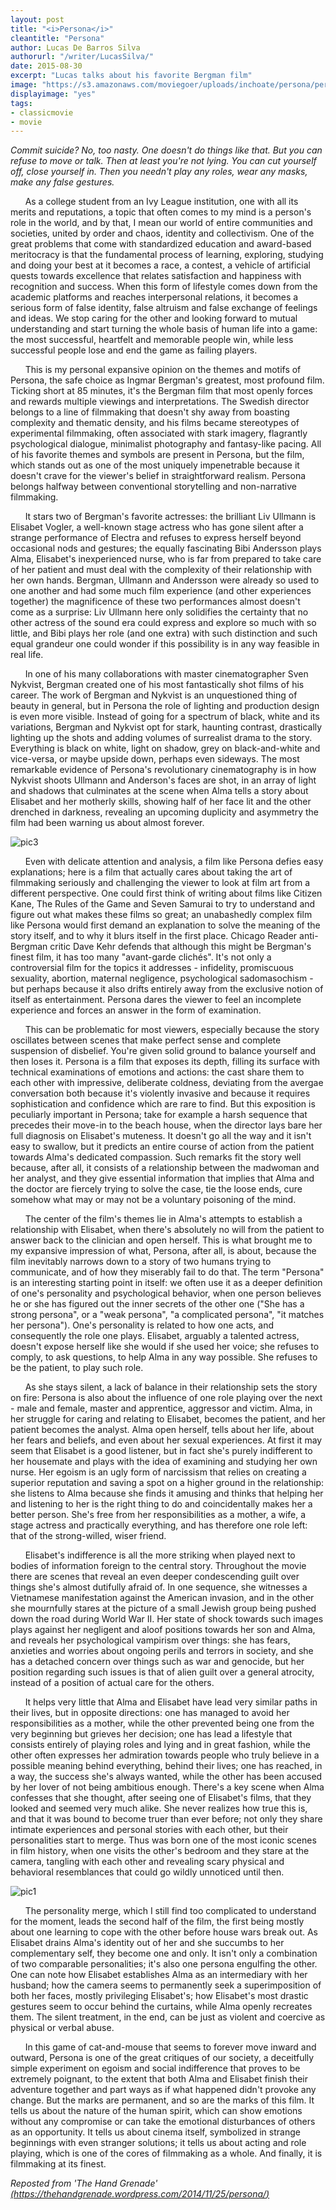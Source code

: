 ```yaml
---
layout: post
title: "<i>Persona</i>"
cleantitle: "Persona"
author: Lucas De Barros Silva
authorurl: "/writer/LucasSilva/"
date: 2015-08-30
excerpt: "Lucas talks about his favorite Bergman film"
image: "https://s3.amazonaws.com/moviegoer/uploads/inchoate/persona/persona2.jpg"
displayimage: "yes"
tags: 
- classicmovie
- movie
---
```

*Commit suicide? No, too nasty. One doesn't do things like that. But you can refuse to move or talk. Then at least you're not lying. You can cut yourself off, close yourself in. Then you needn't play any roles, wear any masks, make any false gestures.*

&nbsp;&nbsp;&nbsp;&nbsp;&nbsp;&nbsp;As a college student from an Ivy League institution, one with all its merits and reputations, a topic that often comes to my mind is a person's role in the world, and by that, I mean our world of entire communities and societies, united by order and chaos, identity and collectivism. One of the great problems that come with standardized education and award-based meritocracy is that the fundamental process of learning, exploring, studying and doing your best at it becomes a race, a contest, a vehicle of artificial quests towards excellence that relates satisfaction and happiness with recognition and success. When this form of lifestyle comes down from the academic platforms and reaches interpersonal relations, it becomes a serious form of false identity, false altruism and false exchange of feelings and ideas. We stop caring for the other and looking forward to mutual understanding and start turning the whole basis of human life into a game: the most successful, heartfelt and memorable people win, while less successful people lose and end the game as failing players.

&nbsp;&nbsp;&nbsp;&nbsp;&nbsp;&nbsp;This is my personal expansive opinion on the themes and motifs of Persona, the safe choice as Ingmar Bergman's greatest, most profound film. Ticking short at 85 minutes, it's the Bergman film that most openly forces and rewards multiple viewings and interpretations. The Swedish director belongs to a line of filmmaking that doesn't shy away from boasting complexity and thematic density, and his films became stereotypes of experimental filmmaking, often associated with stark imagery, flagrantly psychological dialogue, minimalist photography and fantasy-like pacing. All of his favorite themes and symbols are present in Persona, but the film, which stands out as one of the most uniquely impenetrable because it doesn't crave for the viewer's belief in straightforward realism. Persona belongs halfway between conventional storytelling and non-narrative filmmaking.

&nbsp;&nbsp;&nbsp;&nbsp;&nbsp;&nbsp;It stars two of Bergman's favorite actresses: the brilliant Liv Ullmann is Elisabet Vogler, a well-known stage actress who has gone silent after a strange performance of Electra and refuses to express herself beyond occasional nods and gestures; the equally fascinating Bibi Andersson plays Alma, Elisabet's inexperienced nurse, who is far from prepared to take care of her patient and must deal with the complexity of their relationship with her own hands. Bergman, Ullmann and Andersson were already so used to one another and had some much film experience (and other experiences together) the magnificence of these two performances almost doesn't come as a surprise: Liv Ullmann here only solidifies the certainty that no other actress of the sound era could express and explore so much with so little, and Bibi plays her role (and one extra) with such distinction and such equal grandeur one could wonder if this possibility is in any way feasible in real life.

&nbsp;&nbsp;&nbsp;&nbsp;&nbsp;&nbsp;In one of his many collaborations with master cinematographer Sven Nykvist, Bergman created one of his most fantastically shot films of his career. The work of Bergman and Nykvist is an unquestioned thing of beauty in general, but in Persona the role of lighting and production design is even more visible. Instead of going for a spectrum of black, white and its variations, Bergman and Nykvist opt for stark, haunting contrast, drastically lighting up the shots and adding volumes of surrealist drama to the story. Everything is black on white, light on shadow, grey on black-and-white and vice-versa, or maybe upside down, perhaps even sideways. The most remarkable evidence of Persona's revolutionary cinematography is in how Nykvist shoots Ullmann and Anderson's faces are shot, in an array of light and shadows that culminates at the scene when Alma tells a story about Elisabet and her motherly skills, showing half of her face lit and the other drenched in darkness, revealing an upcoming duplicity and asymmetry the film had been warning us about almost forever.

![pic3](https://s3.amazonaws.com/moviegoer/uploads/inchoate/persona/persona3.jpg)

&nbsp;&nbsp;&nbsp;&nbsp;&nbsp;&nbsp;Even with delicate attention and analysis, a film like Persona defies easy explanations; here is a film that actually cares about taking the art of filmmaking seriously and challenging the viewer to look at film art from a different perspective. One could first think of writing about films like Citizen Kane, The Rules of the Game and Seven Samurai to try to understand and figure out what makes these films so great; an unabashedly complex film like Persona would first demand an explanation to solve the meaning of the story itself, and to why it blurs itself in the first place. Chicago Reader anti-Bergman critic Dave Kehr defends that although this might be Bergman's finest film, it has too many "avant-garde clichés". It's not only a controversial film for the topics it addresses - infidelity, promiscuous sexuality, abortion, maternal negligence, psychological sadomasochism - but perhaps because it also drifts entirely away from the exclusive notion of itself as entertainment. Persona dares the viewer to feel an incomplete experience and forces an answer in the form of examination.

&nbsp;&nbsp;&nbsp;&nbsp;&nbsp;&nbsp;This can be problematic for most viewers, especially because the story oscillates between scenes that make perfect sense and complete suspension of disbelief. You're given solid ground to balance yourself and then loses it. Persona is a film that exposes its depth, filling its surface with technical examinations of emotions and actions: the cast share them to each other with impressive, deliberate coldness, deviating from the avergae conversation both because it's violently invasive and because it requires sophistication and confidence which are rare to find. But this exposition is peculiarly important in Persona; take for example a harsh sequence that precedes their move-in  to the beach house, when the director lays bare her full diagnosis on Elisabet's muteness. It doesn't go all the way and it isn't easy to swallow, but it predicts an entire course of action from the patient towards Alma's dedicated compassion. Such remarks fit the story well because, after all, it consists of a relationship between the madwoman and her analyst, and they give essential information that implies that Alma and the doctor are fiercely trying to solve the case, tie the loose ends, cure somehow what may or may not be a voluntary poisoning of the mind.


&nbsp;&nbsp;&nbsp;&nbsp;&nbsp;&nbsp;The center of the film's themes lie in Alma's attempts to establish a relationship with Elisabet, when there's absolutely no will from the patient to answer back to the clinician and open herself. This is what brought me to my expansive impression of what, Persona, after all, is about, because the film inevitably narrows down to a story of two humans trying to communicate, and of how they miserably fail to do that. The term "Persona" is an interesting starting point in itself: we often use it as a deeper definition of one's personality and psychological behavior, when one person believes he or she has figured out the inner secrets of the other one ("She has a strong persona", or a "weak persona", "a complicated persona", "it matches her persona"). One's personality is related to how one acts, and consequently the role one plays. Elisabet, arguably a talented actress, doesn't expose herself like she would if she used her voice; she refuses to comply, to ask questions, to help Alma in any way possible. She refuses to be the patient, to play such role.

&nbsp;&nbsp;&nbsp;&nbsp;&nbsp;&nbsp;As she stays silent, a lack of balance in their relationship sets the story on fire: Persona is also about the influence of one role playing over the next - male and female, master and apprentice, aggressor and victim. Alma, in her struggle for caring and relating to Elisabet, becomes the patient, and her patient becomes the analyst. Alma open herself, tells about her life, about her fears and beliefs, and even about her sexual experiences. At first it may seem that Elisabet is a good listener, but in fact she's purely indifferent to her housemate and plays with the idea of examining and studying her own nurse. Her egoism is an ugly form of narcissism that relies on creating a superior reputation and saving a spot on a higher ground in the relationship: she listens to Alma because she finds it amusing and thinks that helping her and listening to her is the right thing to do and coincidentally makes her a better person. She's free from her responsibilities as a mother, a wife, a stage actress and practically everything, and has therefore one role left: that of the strong-willed, wiser friend.

&nbsp;&nbsp;&nbsp;&nbsp;&nbsp;&nbsp;Elisabet's indifference is all the more striking when played next to bodies of information foreign to the central story. Throughout the movie there are scenes that reveal an even deeper condescending guilt over things she's almost dutifully afraid of. In one sequence, she witnesses a Vietnamese manifestation against the American invasion, and in the other she mournfully stares at the picture of a small Jewish group being pushed down the road during World War II. Her state of shock towards such images plays against her negligent and aloof positions towards her son and Alma, and reveals her psychological vampirism over things: she has fears, anxieties and worries about ongoing perils and terrors in society, and she has a detached concern over things such as war and genocide, but her position regarding such issues is that of alien guilt over a general atrocity, instead of a position of actual care for the others.

&nbsp;&nbsp;&nbsp;&nbsp;&nbsp;&nbsp;It helps very little that Alma and Elisabet have lead very similar paths in their lives, but in opposite directions: one has managed to avoid her responsibilities as a mother, while the other prevented being one from the very beginning but grieves her decision; one has lead a lifestyle that consists entirely of playing roles and lying and in great fashion, while the other often expresses her admiration towards people who truly believe in a possible meaning behind everything, behind their lives; one has reached, in a way, the success she's always wanted, while the other has been accused by her lover of not being ambitious enough. There's a key scene when Alma confesses that she thought, after seeing one of Elisabet's films, that they looked and seemed very much alike. She never realizes how true this is, and that it was bound to become truer than ever before; not only they share intimate experiences and personal stories with each other, but their personalities start to merge. Thus was born one of the most iconic scenes in film history, when one visits the other's bedroom and they stare at the camera, tangling with each other and revealing scary physical and behavioral resemblances that could go wildly unnoticed until then.

![pic1](https://s3.amazonaws.com/moviegoer/uploads/inchoate/persona/persona1.jpg)

&nbsp;&nbsp;&nbsp;&nbsp;&nbsp;&nbsp;The personality merge, which I still find too complicated to understand for the moment, leads the second half of the film, the first being mostly about one learning to cope with the other before house wars break out. As Elisabet drains Alma's identity out of her and she succumbs to her complementary self, they become one and only. It isn't only a combination of two comparable personalities; it's also one persona engulfing the other. One can note how Elisabet establishes Alma as an intermediary with her husband; how the camera seems to permanently seek a superimposition of both her faces, mostly privileging Elisabet's; how Elisabet's most drastic gestures seem to occur behind the curtains, while Alma openly recreates them. The silent treatment, in the end, can be just as violent and coercive as physical or verbal abuse.

&nbsp;&nbsp;&nbsp;&nbsp;&nbsp;&nbsp;In this game of cat-and-mouse that seems to forever move inward and outward, Persona is one of the great critiques of our society, a deceitfully simple experiment on egoism and social indifference that proves to be extremely poignant, to the extent that both Alma and Elisabet finish their adventure together and part ways as if what happened didn't provoke any change. But the marks are permanent, and so are the marks of this film. It tells us about the nature of the human spirit, which can show emotions without any compromise or can take the emotional disturbances of others as an opportunity. It tells us about cinema itself, symbolized in strange beginnings with even stranger solutions; it tells us about acting and role playing, which is one of the cores of filmmaking as a whole. And finally, it is filmmaking at its finest.

*Reposted from 'The Hand Grenade'*
[*(https://thehandgrenade.wordpress.com/2014/11/25/persona/)*](https://thehandgrenade.wordpress.com/2014/11/25/persona/)
